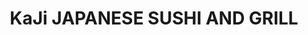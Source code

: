 ---
layout: place
title: KaJi JAPANESE SUSHI AND GRILL
permalink: /missouri/kearney/kaji-japanese-sushi-and-grill.html
stateAbbr: MO
stateName: Missouri
cityName: Kearney
seo:
  type: restaurant
  links: http://www.kajikearney.com/?utm_source=gmb&utm_medium=website
place_id: ChIJGdcW6wWtwYcRhSuDb87vZCQ
photos:
  - name: >-
      places/ChIJGdcW6wWtwYcRhSuDb87vZCQ/photos/AeeoHcLgQO6RHfStE9NfzPORf6oh1h3F_CXMzDBPUuwElTgy_pf9k6WtcZn6oKREX16s3w1QSBHQ8K7486B1cIUJnRpILLPHfHOR_NWFRa2PKZSnEGCbZ4aUWnr6AfstDsZc2YUcpcQLam4MW0oKpLGYTVNTfnYFmuK59b77tftYZtKSwKFqf4KgsaexLsw7-4GwtnXB4cEaOGWFAmxqBX6Yl8ih8eaNv0sjRe8iiPwOBP0qqHdUyd5V4aeXLuE8pKbWxV2arm7ZKAFNiqifKuIWCi4BJwlQPy-0FvdSUnLZeTCUeeeDoP627dvfIqnVePgzg19LMVExCt7VdPtk16jRAk8p-pL_fsEFZ6jMeF1CQaGNsoEsluIbsq7aBG-JZum_wmqcMki7EUye9-kBIvp_SfW2iKvyelGvsULMS_i0n_zBXQ
    widthPx: 3024
    heightPx: 4032
    authorAttributions:
      - displayName: Emily Shafer
        uri: https://maps.google.com/maps/contrib/101074134922646602612
        photoUri: >-
          https://lh3.googleusercontent.com/a/ACg8ocLDoo8BgRJ85fzW1TM_4eJawYellheqev28HXl2_U74iOv3zA=s100-p-k-no-mo
    flagContentUri: >-
      https://www.google.com/local/imagery/report/?cb_client=maps_api_places.places_api&image_key=!1e10!2sCIHM0ogKEICAgIDbgJSgfQ&hl=en-US
    googleMapsUri: >-
      https://www.google.com/maps/place//data=!3m4!1e2!3m2!1sCIHM0ogKEICAgIDbgJSgfQ!2e10!4m2!3m1!1s0x87c1ad05eb16d719:0x2464efce6f832b85
  - name: >-
      places/ChIJGdcW6wWtwYcRhSuDb87vZCQ/photos/AeeoHcKl5-KyjIQDpsbMLxmbi58zT_r8TlEYM9oGsoCwP99d3OoQX7GyuI7x8IX9xmXEO7-mAo78r1OGDLj3VDdY1dPP-gg9NVPGhveonUjcW73Y74Ghajk6P1W1IetMXQBeXs7pqf0gilxMrngEwqEzf_UaPyym9zmsKMwyEwn4X6p0iwH2mVvgv0PgCKHEeW1C2zVPR34yBOeDtjYM1wKsi79T_aYbnEGlzOZKA7C7Js4S3LDvKhwBkEszR3QYLUFPAFzwhIcyP2EIPDtrpABGhPRx7oimj-GbAn2Es9ThpxQpZ4ze6XYFI1bD2m2AG88TCvidx3bFdLIu2AZpM3ZLGjJKFEDFxhCoqffkdJYnqk6VE0WpBhnAM4yJY-U0hOdHNmQlwISZXA55XEuSK8at_sCTtlY5ffpT_QlC86BYpkxHIW_Y
    widthPx: 3024
    heightPx: 4032
    authorAttributions:
      - displayName: Karen Hanson
        uri: https://maps.google.com/maps/contrib/102523499522176231829
        photoUri: >-
          https://lh3.googleusercontent.com/a/ACg8ocJzeXFpFhm9UG05Qbf4WSziXz4R4Ga9AzN1ME7SY0NTheGrHA=s100-p-k-no-mo
    flagContentUri: >-
      https://www.google.com/local/imagery/report/?cb_client=maps_api_places.places_api&image_key=!1e10!2sCIHM0ogKEICAgIC9vZHv5gE&hl=en-US
    googleMapsUri: >-
      https://www.google.com/maps/place//data=!3m4!1e2!3m2!1sCIHM0ogKEICAgIC9vZHv5gE!2e10!4m2!3m1!1s0x87c1ad05eb16d719:0x2464efce6f832b85
  - name: >-
      places/ChIJGdcW6wWtwYcRhSuDb87vZCQ/photos/AeeoHcIjOdWjmPL8Z4VstHU0ZwSy5-h6hZOgo9SMer392RtIdMiuP_5y2MA7i8vkNYn2kg3z5wzMDKSGZqZIPxsmoW0E6GhAKcQcreSkX9tGJguDOMFBIx6U0nMNLQ4rFEeogKx5txQiqugrJdXyIEgZ9yps0S6zkMYuKikW-epk4Or8IsSZKwEaT7OnsHImgUFzX3f3bEsyB_AZ2V4DTnd2000HTSok9xwJzcoAy0upml-BXn8O544T9wrek5RJkGA3JZondT_sZW768kfvIDL6WKWPGYZok2MRmeEDX3O6eElXk37SnrSCmLEFk6Sb3e2DymfeqVYJ5oHzuoj2iilfF1CTIo9-_NWkiUv3Bs_LtjK8KadtlBgelfUOTsYLb2hgo1NPMTuOIqhNw9pWkRY-FDEcACLfNvDG0QfL89BLKm636A
    widthPx: 3120
    heightPx: 4160
    authorAttributions:
      - displayName: Jane Powell
        uri: https://maps.google.com/maps/contrib/103888316608415860368
        photoUri: >-
          https://lh3.googleusercontent.com/a-/ALV-UjUHSgSzBvzCZADV1XYzXHLetKTY_Ia71S61nVm8QzMowS6qzNc=s100-p-k-no-mo
    flagContentUri: >-
      https://www.google.com/local/imagery/report/?cb_client=maps_api_places.places_api&image_key=!1e10!2sCIHM0ogKEICAgIDb3sWGRA&hl=en-US
    googleMapsUri: >-
      https://www.google.com/maps/place//data=!3m4!1e2!3m2!1sCIHM0ogKEICAgIDb3sWGRA!2e10!4m2!3m1!1s0x87c1ad05eb16d719:0x2464efce6f832b85
  - name: >-
      places/ChIJGdcW6wWtwYcRhSuDb87vZCQ/photos/AeeoHcLTY70Sf1GDLBOUBowDElo_jCI13Qgu4wAOxYDaUqxOZNjW7eqOr9QL-d08pifahc9Q7r1I4guN1GtvikqHv_YJFw79e_R3_iWsY5CW7rwkTyXduH5HpnP3pesEwRZbVaXWfGFJn3busAeAbDrwU03I3_VIwWQ_N0gmEp6NES0LZF1O4vMQ42eFyfQhkui7s75UFh90kt6gqkPJCN1bLc4JdM7yjk6gNmGUU3jEqXLYJES1KNZ4cE_kyKDX1WRlQS1K-mJBqc2LHD5Ap59AOYt6jcdC6HR2WtBI8rjw84hxPKpC8dpvj9NlRQ2kuQeImKLZUNEcKsRCSA9m-pgq0NGZac6jyVq2YMrdxxAdRQdSYpfocdy-yF_s_HFFBPsxXm3uBt0ZMRH62dwsb7LDyUNVHjg8WPTbMrf_lzPBDlD8OfM
    widthPx: 3319
    heightPx: 2490
    authorAttributions:
      - displayName: Max
        uri: https://maps.google.com/maps/contrib/109869462750297050339
        photoUri: >-
          https://lh3.googleusercontent.com/a-/ALV-UjWHJ8X3vmMmYKzXdKdKWzG1C1W6uUdTZNR9BM6YuDyKNYjh74Wl=s100-p-k-no-mo
    flagContentUri: >-
      https://www.google.com/local/imagery/report/?cb_client=maps_api_places.places_api&image_key=!1e10!2sCIHM0ogKEICAgIDZ3sSJwAE&hl=en-US
    googleMapsUri: >-
      https://www.google.com/maps/place//data=!3m4!1e2!3m2!1sCIHM0ogKEICAgIDZ3sSJwAE!2e10!4m2!3m1!1s0x87c1ad05eb16d719:0x2464efce6f832b85
  - name: >-
      places/ChIJGdcW6wWtwYcRhSuDb87vZCQ/photos/AeeoHcKM9QAPc17BVw6cOcsO0Pl2--4XGDpj1ztxMOpkXBZA5QG12FCRduw1uqNrZSU4R7XbM0g5SKjs6NTWolf4Hqw7zQNnjIwWbViIZoCxA6L_97E9CERAdPSYhvNbAr8lx_IbwdY0YVkw0UyLeZkGqenwyWURx_74RuSqYcnrRJxPd9J6gKJpPDW00vJsMQVBaIBfAh6gsuLmcjbCV_IWBflT6QPifUKIUKl4qLVzMBtfc29C2UEh8ujO6mHsZEYgMbAuyVzAFKpEDkA5XMJT3HkrCKZEKvP5ux-mVNj3envUi9mBhegCdWMKeFyV359cX9UM6LAbh6pxPbbSDUReMxTpWMBq2ayhpRk8a3sXbiKLq6Zkc66YHNweA_eEgjEjPJX2tYGRXgh5ElS3GFT_Y_B6JTa8_KGJEHdGf6xgNBiT2o-HI20jO4Q9Eh0YuxvY
    widthPx: 4080
    heightPx: 3072
    authorAttributions:
      - displayName: Dino Calzolari
        uri: https://maps.google.com/maps/contrib/100116500517671493974
        photoUri: >-
          https://lh3.googleusercontent.com/a-/ALV-UjVRsisaTTehNkzfLkYdghP0jlFoPNIZa-VT4_XMteypIcELbPI-GQ=s100-p-k-no-mo
    flagContentUri: >-
      https://www.google.com/local/imagery/report/?cb_client=maps_api_places.places_api&image_key=!1e10!2sCIABIhAGbyw7pwQ0c2enoC8ACeyL&hl=en-US
    googleMapsUri: >-
      https://www.google.com/maps/place//data=!3m4!1e2!3m2!1sCIABIhAGbyw7pwQ0c2enoC8ACeyL!2e10!4m2!3m1!1s0x87c1ad05eb16d719:0x2464efce6f832b85
  - name: >-
      places/ChIJGdcW6wWtwYcRhSuDb87vZCQ/photos/AeeoHcIOf2wGjyT0cnLwEgz1Qx1cs08-CAxH-70dTLA7JS6Is7hUL1z3TBHp5kHBVPS_pLGZfI9uIfBI8v_866hHv-naG6SC8G6Zy0Ix_23rI65Q3u9cqxw1mkqJvcgihR7nnIAwr-ugew4nc6eqsp2tuaezwIAuuIlSB_VRpn7EMCMY3su7vJV7o06j6uqk6tIPoFu8OuwQv_dokfbO5g4GdGJ2917Hs0vDhIpmN0byLRjR--sY9iJwp1L0KhodvrXQesvvYnn2nQzRD_Ak0znwsKB1yHo-gQlbOC-WRI88G_M_u1T1p6orq8fYIVreMGsvRrPvGZyiaExSTi9MqioHL0rmzjyFs6CnCdWpLqRjFpW83_NncHvX9890Jz0IBzwdxxqCs40s0Pude9YPlska5LqQKedZCO3eogy3007ClLOetA
    widthPx: 4000
    heightPx: 3000
    authorAttributions:
      - displayName: Jordan Davidson
        uri: https://maps.google.com/maps/contrib/114406353364096985779
        photoUri: >-
          https://lh3.googleusercontent.com/a-/ALV-UjVDQZwMSyu8YSxNUx6L6Hv8gQbXDf2dHWxkFPLkLkkL2vkQV7OR3w=s100-p-k-no-mo
    flagContentUri: >-
      https://www.google.com/local/imagery/report/?cb_client=maps_api_places.places_api&image_key=!1e10!2sCIHM0ogKEICAgID29ozCUQ&hl=en-US
    googleMapsUri: >-
      https://www.google.com/maps/place//data=!3m4!1e2!3m2!1sCIHM0ogKEICAgID29ozCUQ!2e10!4m2!3m1!1s0x87c1ad05eb16d719:0x2464efce6f832b85
  - name: >-
      places/ChIJGdcW6wWtwYcRhSuDb87vZCQ/photos/AeeoHcLPt3I9MdCjxG6d0JSRVXaCLbK-Psxrsolf9eubkCsbHljp4iHxI31tJ2yQVCflRjSgtMlQovCMn7P_7R7vw2OOK_w1op8QosXuiudANpHr-iI-gmS7CdFazs3CeEIaXbGK5X2AcIq-Pe_3cXVwAxmWAm2jIn7zLIgqE2gEE2p9zIXcH7tagryMtFl3iui-VpccXY87LJb-t7nsC54VNeIdavpU6G6bgaznk5RFS1JEddaasUF6WM9E4T6zY7hn4dc3MpHHvCpySVmP_xBB_i2uEluLyydSflDNET9D99HBN12ucZZNuXNKFOK1vYCCMyy53dhGT3HB6XH0A-_7RgwUnyNNqJINOLfI_rc1CU0PehwbpGYHt60vjO1t60NAD6oefKUSqZuhV9CHltIyM_2fVpyljQrNNZZb8hm3jmJU8A
    widthPx: 3000
    heightPx: 4000
    authorAttributions:
      - displayName: Tyra Anderson
        uri: https://maps.google.com/maps/contrib/111178349616009074716
        photoUri: >-
          https://lh3.googleusercontent.com/a-/ALV-UjWsxvKS93nRa7K02oaRuHwHdfozcJlBw2hvyE0G8Qxu1xriRxbw=s100-p-k-no-mo
    flagContentUri: >-
      https://www.google.com/local/imagery/report/?cb_client=maps_api_places.places_api&image_key=!1e10!2sCIHM0ogKEICAgIDNi9XFPQ&hl=en-US
    googleMapsUri: >-
      https://www.google.com/maps/place//data=!3m4!1e2!3m2!1sCIHM0ogKEICAgIDNi9XFPQ!2e10!4m2!3m1!1s0x87c1ad05eb16d719:0x2464efce6f832b85
  - name: >-
      places/ChIJGdcW6wWtwYcRhSuDb87vZCQ/photos/AeeoHcIYqtvqQeGJoJNxotEIJEuodh19BeAAo79BFuhfaFx2ROIgQpZcAlXD4rrWtfPINV_iYaV8LIIKqqJzBUiQ83BC2GMRCHPjodfeEt3ELle5QTo3yaPPSdzlZy2PVB-6dWx7oz8XZizVXjBimqeoDOyH3Wu6YhBsedHjGL-cBRliLtiEZgoeoG4Cxv90MjtDb7OGha9rPbGaLpN7eKhVyfmeMIwU9GQEbyv3vLm1fOcuoyPWbwGPWqyxJVE19XX-fNFSU80DAgJG3p-Ali2ZzSDbwDfrI2fpw1zrdjtlq-JboAFEk1IIZrYP2oMDq5uLXRMm4S7ayBlwIpFqZEYHJ1pElO24fdWM4fK1yUndFHbdp7yEQ89yJ-RBYbfaMVModyKAYt6L1Jl6ILSsVdcSttbHq2DLm69T08CFSbbyYpbVOQ
    widthPx: 3492
    heightPx: 4656
    authorAttributions:
      - displayName: April Wamsley
        uri: https://maps.google.com/maps/contrib/102110977376117299479
        photoUri: >-
          https://lh3.googleusercontent.com/a-/ALV-UjU-u5KnfW0OiVSx_j3aKhkE3TSlZ7PTsNK_qhFjiHsdsvGph9gxaQ=s100-p-k-no-mo
    flagContentUri: >-
      https://www.google.com/local/imagery/report/?cb_client=maps_api_places.places_api&image_key=!1e10!2sCIHM0ogKEICAgICkoYqFcQ&hl=en-US
    googleMapsUri: >-
      https://www.google.com/maps/place//data=!3m4!1e2!3m2!1sCIHM0ogKEICAgICkoYqFcQ!2e10!4m2!3m1!1s0x87c1ad05eb16d719:0x2464efce6f832b85
  - name: >-
      places/ChIJGdcW6wWtwYcRhSuDb87vZCQ/photos/AeeoHcIU7j29nmdKSslNWu3dJfucWW32dL1923aLW5llGJsHcQjU9yP0ob-s4TXlJLvQM6sTw1lPYvhAWqQw5SjleL1aCUL00bAiAKipklbTmv0RCrd1xZZdtjbZXgF-SCC7rqUnsbJ7l4yEanMEGmk971PfWa0hj8wJ2H70-xKPJFouQHZIyugln3KlKpIBP5XpOYubD9B9_1ICNC2u3seg1IkDA4aCt9dplQfxXoZfiCl_octMLrzHMWOxgg61lwhF22MkvNSpTx6TzMNpLb_Btxa1_XoypO3Dvkf-pwM8f32LksR_hXDVtJ3YRU0RXKUASmE7XPGZ50s01otL_l1aj60ApvIFIiCNNL10eNH41QsDIqTJ5jprSrk5pqhi0FMNFBt7TZMUUR5ucMg9M6FRRUBC1Mahalcxd2vjpnWHW2o
    widthPx: 3000
    heightPx: 4000
    authorAttributions:
      - displayName: Laura M
        uri: https://maps.google.com/maps/contrib/101676334775042429092
        photoUri: >-
          https://lh3.googleusercontent.com/a-/ALV-UjUrq6rvuNXBnnSbXhWVGqJoQNOgcNTj4kcBRWP5f5826tvy-aGuMg=s100-p-k-no-mo
    flagContentUri: >-
      https://www.google.com/local/imagery/report/?cb_client=maps_api_places.places_api&image_key=!1e10!2sCIHM0ogKEICAgICho876ZA&hl=en-US
    googleMapsUri: >-
      https://www.google.com/maps/place//data=!3m4!1e2!3m2!1sCIHM0ogKEICAgICho876ZA!2e10!4m2!3m1!1s0x87c1ad05eb16d719:0x2464efce6f832b85
  - name: >-
      places/ChIJGdcW6wWtwYcRhSuDb87vZCQ/photos/AeeoHcJ2VPVYHfC9sK5t24ue_kbR1w6sC3Ja7-_saildkaL7u95w_zoGNSOq_tQouat0GvCtyaMk8SWs8iguAgofQO7RbZjaqgukm52mOsApPqyTEVQxqogYLcZILGFvzM9g6Mkrvv7FAJu9cwj7M-D3crRKMs-Z5hzCrMc366tXme-kD1tPqtQY1SmYSGcB01WqN1R-bIUrsZ4mIQCtH7wk9C3-Ugln7p5Uanr-az7c1F985jvUiluDEpExf5VwV5Ltl8-vsr1-ebnKWA3EGxdn9cmIr_nU-WO9kXhqBzQGOOTrtuAsSeV8-Y6oaalfIKP-pP6aM3DzOmJ2Rp4l_qqY9hsw8xZaAnQ4Yf7C3o15k9lNeTTvItlTBIE-FBXRt1sMqO5eLRRxysChv-jbd5l2TmBeyKA_sQQAtN-0QIKNyWwWaA
    widthPx: 3024
    heightPx: 4032
    authorAttributions:
      - displayName: Irene
        uri: https://maps.google.com/maps/contrib/117050934218236950920
        photoUri: >-
          https://lh3.googleusercontent.com/a/ACg8ocIYXJNT73H3YVPsCtUzzA1T-q63CTMjoEu2D5ezTScU6IhVIw=s100-p-k-no-mo
    flagContentUri: >-
      https://www.google.com/local/imagery/report/?cb_client=maps_api_places.places_api&image_key=!1e10!2sCIHM0ogKEICAgID4pNLbOQ&hl=en-US
    googleMapsUri: >-
      https://www.google.com/maps/place//data=!3m4!1e2!3m2!1sCIHM0ogKEICAgID4pNLbOQ!2e10!4m2!3m1!1s0x87c1ad05eb16d719:0x2464efce6f832b85
address: 751 Watson Dr, Kearney, MO 64060, USA
street: 751 Watson Dr
city: Kearney
state: MO
zip: '64060'
country: USA
neighborhood: null
latitude: '39.364498'
longitude: '-94.370379'
accessibility_options:
  wheelchairAccessibleParking: true
  wheelchairAccessibleEntrance: true
  wheelchairAccessibleRestroom: true
  wheelchairAccessibleSeating: true
business_status: OPERATIONAL
name: KaJi JAPANESE SUSHI AND GRILL
google_maps_links:
  directionsUri: >-
    https://www.google.com/maps/dir//''/data=!4m7!4m6!1m1!4e2!1m2!1m1!1s0x87c1ad05eb16d719:0x2464efce6f832b85!3e0
  placeUri: https://maps.google.com/?cid=2622484552949640069
  writeAReviewUri: >-
    https://www.google.com/maps/place//data=!4m3!3m2!1s0x87c1ad05eb16d719:0x2464efce6f832b85!12e1
  reviewsUri: >-
    https://www.google.com/maps/place//data=!4m4!3m3!1s0x87c1ad05eb16d719:0x2464efce6f832b85!9m1!1b1
  photosUri: >-
    https://www.google.com/maps/place//data=!4m3!3m2!1s0x87c1ad05eb16d719:0x2464efce6f832b85!10e5
primary_type: Restaurant
opening_hours:
  regular: null
  current: null
secondary_opening_hours:
  regular:
    weekdayDescriptions: null
    type: null
  current:
    weekdayDescriptions: null
    type: null
phone: (816) 903-8633
price_level: PRICE_LEVEL_MODERATE
price_range: $20 &ndash; $30
rating: '4.7'
rating_count: 0
website: http://www.kajikearney.com/?utm_source=gmb&utm_medium=website
description: >-
  Discover KaJi Japanese Sushi and Grill in Kearney, MO$$$KaJi Japanese Sushi
  and Grill in Kearney, MO, delivers a welcoming experience with a focus on
  fresh sushi and traditional Japanese flavors that appeal to locals seeking
  authentic dining options. The menu features an array of sushi rolls, flavorful
  fried rice, and hibachi-style meats, all prepared in a relaxed, casual setting
  that makes it easy to enjoy a meal without the fuss. Accessibility is a
  highlight, with options like wheelchair-friendly entrances and parking that
  ensure everyone can savor the experience. This spot stands out for its
  moderate pricing and variety of dishes, making it a go-to choice for those
  exploring Japanese cuisine nearby. Whether you're in the mood for a quick bite
  or a leisurely dinner, KaJi offers a straightforward yet satisfying
  introduction to quality Asian fare.
generative_summary: >-
  Discover KaJi Japanese Sushi and Grill in Kearney, MO$$$KaJi Japanese Sushi
  and Grill in Kearney, MO, delivers a welcoming experience with a focus on
  fresh sushi and traditional Japanese flavors that appeal to locals seeking
  authentic dining options. The menu features an array of sushi rolls, flavorful
  fried rice, and hibachi-style meats, all prepared in a relaxed, casual setting
  that makes it easy to enjoy a meal without the fuss. Accessibility is a
  highlight, with options like wheelchair-friendly entrances and parking that
  ensure everyone can savor the experience. This spot stands out for its
  moderate pricing and variety of dishes, making it a go-to choice for those
  exploring Japanese cuisine nearby. Whether you're in the mood for a quick bite
  or a leisurely dinner, KaJi offers a straightforward yet satisfying
  introduction to quality Asian fare.
generative_disclosure: Summarized by AI using the Grok-3-Mini model.
reviews:
  - name: >-
      places/ChIJGdcW6wWtwYcRhSuDb87vZCQ/reviews/ChZDSUhNMG9nS0VJQ0FnTURBeE5MWkZ3EAE
    relativePublishTimeDescription: 2 months ago
    rating: 3
    text:
      text: >-
        small but welcoming place, slow service would be a compliment, after 30
        minutes I'm still waiting for the starter. Many dishes were not
        available, I had to choose what was left, at 6pm in the evening this is
        not normal. The food is of good quality, but the wait is too long, 1
        hour and 30 minutes for a starter and chicken on the plate seems too
        much to me. I won't return, the waiting time doesn't apply to the food
        ordered anyway.
      languageCode: en
    originalText:
      text: >-
        small but welcoming place, slow service would be a compliment, after 30
        minutes I'm still waiting for the starter. Many dishes were not
        available, I had to choose what was left, at 6pm in the evening this is
        not normal. The food is of good quality, but the wait is too long, 1
        hour and 30 minutes for a starter and chicken on the plate seems too
        much to me. I won't return, the waiting time doesn't apply to the food
        ordered anyway.
      languageCode: en
    authorAttribution:
      displayName: Dino Calzolari
      uri: https://www.google.com/maps/contrib/100116500517671493974/reviews
      photoUri: >-
        https://lh3.googleusercontent.com/a-/ALV-UjVRsisaTTehNkzfLkYdghP0jlFoPNIZa-VT4_XMteypIcELbPI-GQ=s128-c0x00000000-cc-rp-mo-ba5
    publishTime: '2025-02-07T01:35:25.459874Z'
    flagContentUri: >-
      https://www.google.com/local/review/rap/report?postId=ChZDSUhNMG9nS0VJQ0FnTURBeE5MWkZ3EAE&d=17924085&t=1
    googleMapsUri: >-
      https://www.google.com/maps/reviews/data=!4m6!14m5!1m4!2m3!1sChZDSUhNMG9nS0VJQ0FnTURBeE5MWkZ3EAE!2m1!1s0x87c1ad05eb16d719:0x2464efce6f832b85
  - name: >-
      places/ChIJGdcW6wWtwYcRhSuDb87vZCQ/reviews/ChdDSUhNMG9nS0VJQ0FnTURJc1lQbGpRRRAB
    relativePublishTimeDescription: in the last week
    rating: 4
    text:
      text: >-
        I have only ate here twice, I will say BEST CRAB RANGOON I HAVE HAD, for
        while a little more green onion would be great in them, on 4/19/25 I got
        hibachi scallops and vegetables the scallops were dry and would have
        liked to have had a more variety of vegetables other than two carrot
        slivers and all the rest zucchini, today I got teriyaki steak, white
        rice, onion soup, the soup is fenomemal, as much as I paid I was
        disappointed that no vegetables were included in the meal other than two
        small pieces of broccoli and a sliver of carrot.

        The food is tasty, but would rather have more vegetables with my meal
      languageCode: en
    originalText:
      text: >-
        I have only ate here twice, I will say BEST CRAB RANGOON I HAVE HAD, for
        while a little more green onion would be great in them, on 4/19/25 I got
        hibachi scallops and vegetables the scallops were dry and would have
        liked to have had a more variety of vegetables other than two carrot
        slivers and all the rest zucchini, today I got teriyaki steak, white
        rice, onion soup, the soup is fenomemal, as much as I paid I was
        disappointed that no vegetables were included in the meal other than two
        small pieces of broccoli and a sliver of carrot.

        The food is tasty, but would rather have more vegetables with my meal
      languageCode: en
    authorAttribution:
      displayName: Lori Piercy
      uri: https://www.google.com/maps/contrib/110887627763433134984/reviews
      photoUri: >-
        https://lh3.googleusercontent.com/a-/ALV-UjWnsVY9pkXvgIaho7tu40BfXhSkch04uqxVF-V3GYawOD1PultwaQ=s128-c0x00000000-cc-rp-mo-ba3
    publishTime: '2025-04-10T21:16:12.387626Z'
    flagContentUri: >-
      https://www.google.com/local/review/rap/report?postId=ChdDSUhNMG9nS0VJQ0FnTURJc1lQbGpRRRAB&d=17924085&t=1
    googleMapsUri: >-
      https://www.google.com/maps/reviews/data=!4m6!14m5!1m4!2m3!1sChdDSUhNMG9nS0VJQ0FnTURJc1lQbGpRRRAB!2m1!1s0x87c1ad05eb16d719:0x2464efce6f832b85
  - name: >-
      places/ChIJGdcW6wWtwYcRhSuDb87vZCQ/reviews/ChdDSUhNMG9nS0VJQ0FnSURiZ0pTZzNRRRAB
    relativePublishTimeDescription: 8 months ago
    rating: 5
    text:
      text: >-
        Beautiful & peaceful when we stopped by on our trip. Great service. The
        sweet potato sushi was amazing! My kids favored the cucumber and avocado
        rolls. Would definitely stop again and hope our travels bring us back.
        We had a sushi feast 🤩
      languageCode: en
    originalText:
      text: >-
        Beautiful & peaceful when we stopped by on our trip. Great service. The
        sweet potato sushi was amazing! My kids favored the cucumber and avocado
        rolls. Would definitely stop again and hope our travels bring us back.
        We had a sushi feast 🤩
      languageCode: en
    authorAttribution:
      displayName: Emily Shafer
      uri: https://www.google.com/maps/contrib/101074134922646602612/reviews
      photoUri: >-
        https://lh3.googleusercontent.com/a/ACg8ocLDoo8BgRJ85fzW1TM_4eJawYellheqev28HXl2_U74iOv3zA=s128-c0x00000000-cc-rp-mo-ba3
    publishTime: '2024-07-31T18:32:23.626633Z'
    flagContentUri: >-
      https://www.google.com/local/review/rap/report?postId=ChdDSUhNMG9nS0VJQ0FnSURiZ0pTZzNRRRAB&d=17924085&t=1
    googleMapsUri: >-
      https://www.google.com/maps/reviews/data=!4m6!14m5!1m4!2m3!1sChdDSUhNMG9nS0VJQ0FnSURiZ0pTZzNRRRAB!2m1!1s0x87c1ad05eb16d719:0x2464efce6f832b85
  - name: >-
      places/ChIJGdcW6wWtwYcRhSuDb87vZCQ/reviews/ChdDSUhNMG9nS0VJQ0FnSURaM3NUeHZ3RRAB
    relativePublishTimeDescription: a year ago
    rating: 5
    text:
      text: >-
        KaJi Japanese Sushi and Grill has to be the very best food that I've had
        in Missouri since I moved here. This is pure authentic Japanese dining,
        and I am in love with the food and the staff here. They keep the
        restaurant spotless, are very kind, and served my family the best
        Japanese food I've ever had; so much so I'd rate this place a solid 10
        out of 10 for those who love seafood.

        Everything here was absolutely delicious and not to disappoint. However,
        beware, the Wasabi here will be the hottest thing you've ever had in
        your life, yet still a delicious addition to your meal. I'd highly
        recommend the seaweed salad here, personally I found it to be delicious.


        Thank you for waiting on us and for making our visit legendary, we will
        be soon returning and giving you at Kaji repeated support in being a
        returning customer. Bless you all.
      languageCode: en
    originalText:
      text: >-
        KaJi Japanese Sushi and Grill has to be the very best food that I've had
        in Missouri since I moved here. This is pure authentic Japanese dining,
        and I am in love with the food and the staff here. They keep the
        restaurant spotless, are very kind, and served my family the best
        Japanese food I've ever had; so much so I'd rate this place a solid 10
        out of 10 for those who love seafood.

        Everything here was absolutely delicious and not to disappoint. However,
        beware, the Wasabi here will be the hottest thing you've ever had in
        your life, yet still a delicious addition to your meal. I'd highly
        recommend the seaweed salad here, personally I found it to be delicious.


        Thank you for waiting on us and for making our visit legendary, we will
        be soon returning and giving you at Kaji repeated support in being a
        returning customer. Bless you all.
      languageCode: en
    authorAttribution:
      displayName: Max
      uri: https://www.google.com/maps/contrib/109869462750297050339/reviews
      photoUri: >-
        https://lh3.googleusercontent.com/a-/ALV-UjWHJ8X3vmMmYKzXdKdKWzG1C1W6uUdTZNR9BM6YuDyKNYjh74Wl=s128-c0x00000000-cc-rp-mo-ba5
    publishTime: '2023-10-01T17:17:29.233788Z'
    flagContentUri: >-
      https://www.google.com/local/review/rap/report?postId=ChdDSUhNMG9nS0VJQ0FnSURaM3NUeHZ3RRAB&d=17924085&t=1
    googleMapsUri: >-
      https://www.google.com/maps/reviews/data=!4m6!14m5!1m4!2m3!1sChdDSUhNMG9nS0VJQ0FnSURaM3NUeHZ3RRAB!2m1!1s0x87c1ad05eb16d719:0x2464efce6f832b85
  - name: >-
      places/ChIJGdcW6wWtwYcRhSuDb87vZCQ/reviews/ChZDSUhNMG9nS0VJQ0FnSUNabjh6dGJREAE
    relativePublishTimeDescription: a year ago
    rating: 4
    text:
      text: >-
        Been here in Kearney over 5 years and finally try out this sushi
        restaurant. Small and cozy restaurant with limited seating. Food prices
        kind of high and portion is much smaller than other sushi restaurants in
        other areas. Service was great, server was very nice. Sashimi was not
        very fresh, kind of taste frozen. Regular cooked sushi was not bad.
        Overall not so bad to try out. But I prefer going to much fresher
        Sashimi restaurant. Being the only sushi restaurant here, it is pretty
        decent.
      languageCode: en
    originalText:
      text: >-
        Been here in Kearney over 5 years and finally try out this sushi
        restaurant. Small and cozy restaurant with limited seating. Food prices
        kind of high and portion is much smaller than other sushi restaurants in
        other areas. Service was great, server was very nice. Sashimi was not
        very fresh, kind of taste frozen. Regular cooked sushi was not bad.
        Overall not so bad to try out. But I prefer going to much fresher
        Sashimi restaurant. Being the only sushi restaurant here, it is pretty
        decent.
      languageCode: en
    authorAttribution:
      displayName: Tammie Nguyen
      uri: https://www.google.com/maps/contrib/112957567146024567932/reviews
      photoUri: >-
        https://lh3.googleusercontent.com/a-/ALV-UjVJIHqrlgo7I-7Kd4M77YhFc25rs0cagik93dllcfkb0ZwO8rn0cw=s128-c0x00000000-cc-rp-mo-ba5
    publishTime: '2023-09-21T05:07:52.144481Z'
    flagContentUri: >-
      https://www.google.com/local/review/rap/report?postId=ChZDSUhNMG9nS0VJQ0FnSUNabjh6dGJREAE&d=17924085&t=1
    googleMapsUri: >-
      https://www.google.com/maps/reviews/data=!4m6!14m5!1m4!2m3!1sChZDSUhNMG9nS0VJQ0FnSUNabjh6dGJREAE!2m1!1s0x87c1ad05eb16d719:0x2464efce6f832b85
review_summary: >-
  What Customers Are Saying$$$Visitors to KaJi Japanese Sushi and Grill often
  rave about the fresh and authentic sushi selections, highlighting how the
  flavors bring a genuine taste of Japan right to Kearney. Many appreciate the
  friendly service and clean atmosphere, which add to the overall enjoyable
  vibe, even if some note occasional waits during busy times. Feedback
  frequently praises specific items like sweet potato rolls and hibachi options
  for their delicious taste and reasonable value, making it a solid pick for
  families or groups looking for tasty meals. While a few mentions point to
  varying portion sizes or service speed, the general consensus leans positive,
  with diners encouraged to try the standout dishes for a satisfying experience.
  If you're searching for reliable sushi spots nearby, this place earns high
  marks for its flavorful offerings and welcoming feel.
review_disclosure: Summarized by AI using the Grok-3-Mini model.
parking_options:
  freeParkingLot: true
  freeStreetParking: true
  valetParking: false
payment_options:
  acceptsCreditCards: true
  acceptsDebitCards: true
  acceptsCashOnly: false
  acceptsNfc: true
allow_dogs: null
curbside_pickup: null
delivery: true
dine_in: true
good_for_children: true
good_for_groups: true
good_for_sports: false
live_music: false
menu_for_children: null
outdoor_seating: false
reservable: true
restroom: true
serves_beer: true
serves_breakfast: null
serves_brunch: false
serves_cocktails: true
serves_coffee: null
serves_dinner: true
serves_dessert: true
serves_lunch: true
serves_vegetarian_food: true
serves_wine: true
takeout: true
update_category: pro
places_description: null

---